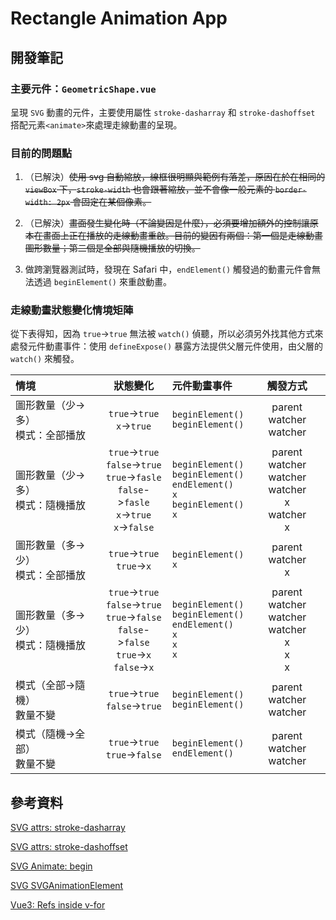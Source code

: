 # Rectangle Animation App

## 開發筆記

### 主要元件：`GeometricShape.vue`

呈現 `SVG` 動畫的元件，主要使用屬性 `stroke-dasharray` 和 `stroke-dashoffset` 搭配元素`<animate>`來處理走線動畫的呈現。

### 目前的問題點

1. （已解決）~~使用 svg 自動縮放，線框很明顯與範例有落差，原因在於在相同的 `viewBox` 下，`stroke-width` 也會跟著縮放，並不會像一般元素的 `border-width: 2px` 會固定在某個像素。~~

2. （已解決）~~畫面發生變化時（不論變因是什麼），必須要增加額外的控制讓原本在畫面上正在播放的走線動畫重啟。目前的變因有兩個：第一個是走線動畫圖形數量；第二個是全部與隨機播放的切換。~~

3. 做跨瀏覽器測試時，發現在 Safari 中，`endElement()` 觸發過的動畫元件會無法透過 `beginElement()` 來重啟動畫。

### 走線動畫狀態變化情境矩陣

從下表得知，因為 `true`->`true` 無法被 `watch()` 偵聽，所以必須另外找其他方式來處發元件動畫事件：使用 `defineExpose()` 暴露方法提供父層元件使用，由父層的 `watch()` 來觸發。

| 情境                                  |                                                   狀態變化                                                   | 元件動畫事件                                                                                  |                            觸發方式                             |
| :------------------------------------ | :----------------------------------------------------------------------------------------------------------: | :-------------------------------------------------------------------------------------------- | :-------------------------------------------------------------: |
| 圖形數量（少->多）<br/>模式：全部播放 |                                        `true`->`true`<br/>`x`->`true`                                        | `beginElement()`<br/>`beginElement()`                                                         |                   parent watcher<br/>watcher                    |
| 圖形數量（少->多）<br/>模式：隨機播放 | `true`->`true`<br/>`false`->`true`<br/>`true`->`fasle`<br/>`false`->`fasle`<br/>`x`->`true`<br/>`x`->`false` | `beginElement()`<br/>`beginElement()`<br/>`endElement()`<br/>`x`<br/>`beginElement()`<br/>`x` | parent watcher<br/>watcher<br/>watcher<br/>x <br/>watcher<br/>x |
| 圖形數量（多->少）<br/>模式：全部播放 |                                        `true`->`true`<br/>`true`->`x`                                        | `beginElement()`<br/>`x`                                                                      |                      parent watcher<br/>x                       |
| 圖形數量（多->少）<br/>模式：隨機播放 | `true`->`true`<br/>`false`->`true`<br/>`true`->`false`<br/>`false`->`false`<br/>`true`->`x`<br/>`false`->`x` | `beginElement()`<br/>`beginElement()`<br/>`endElement()`<br/>`x`<br/>`x`<br/>`x`              |    parent watcher<br/>watcher<br/>watcher<br/>x<br/>x<br/>x     |
| 模式（全部->隨機）<br/>數量不變       |                                      `true`->`true`<br/>`false`->`true`                                      | `beginElement()`<br/>`beginElement()`                                                         |                   parent watcher<br/>watcher                    |
| 模式（隨機->全部）<br/>數量不變       |                                      `true`->`true`<br/>`true`->`false`                                      | `beginElement()`<br/>`endElement()`                                                           |                   parent watcher<br/>watcher                    |

## 參考資料

[SVG attrs: stroke-dasharray](https://developer.mozilla.org/en-US/docs/Web/SVG/Attribute/stroke-dasharray)

[SVG attrs: stroke-dashoffset](https://developer.mozilla.org/en-US/docs/Web/SVG/Attribute/stroke-dashoffset)

[SVG Animate: begin](https://developer.mozilla.org/en-US/docs/Web/SVG/Attribute/begin)

[SVG SVGAnimationElement](https://developer.mozilla.org/en-US/docs/Web/API/SVGAnimationElement)

[Vue3: Refs inside v-for​](https://vuejs.org/guide/essentials/template-refs.html#refs-inside-v-for)
